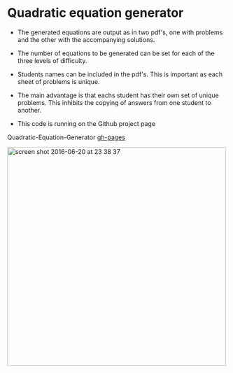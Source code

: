 # Quadratic equation generator

* The generated equations are output as in two pdf's, one with problems and the other with the accompanying solutions.

* The number of equations to be generated can be set for each of the three levels of difficulty.

* Students names can be included in the pdf's. This is important as each sheet of problems is unique.

* The main advantage is that eachs student has their own set of unique problems. This inhibits the copying of answers from one student to another.

* This code is running on the Github project page

Quadratic-Equation-Generator [gh-pages](http://shanegibney.github.io/Quadratic-Equation-Generator/)

 
 <img width="500" alt="screen shot 2016-06-20 at 23 38 37" src="https://cloud.githubusercontent.com/assets/17167992/16969668/67f30402-4e0e-11e6-89e9-b8fbe57adca7.png">
